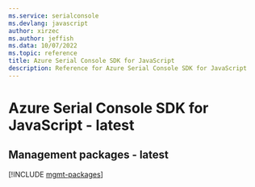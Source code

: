 ```yaml
---
ms.service: serialconsole
ms.devlang: javascript
author: xirzec
ms.author: jeffish
ms.data: 10/07/2022
ms.topic: reference
title: Azure Serial Console SDK for JavaScript
description: Reference for Azure Serial Console SDK for JavaScript
---
```

# Azure Serial Console SDK for JavaScript - latest

## Management packages - latest
[!INCLUDE [mgmt-packages](serial-console-mgmt-index.md)]
